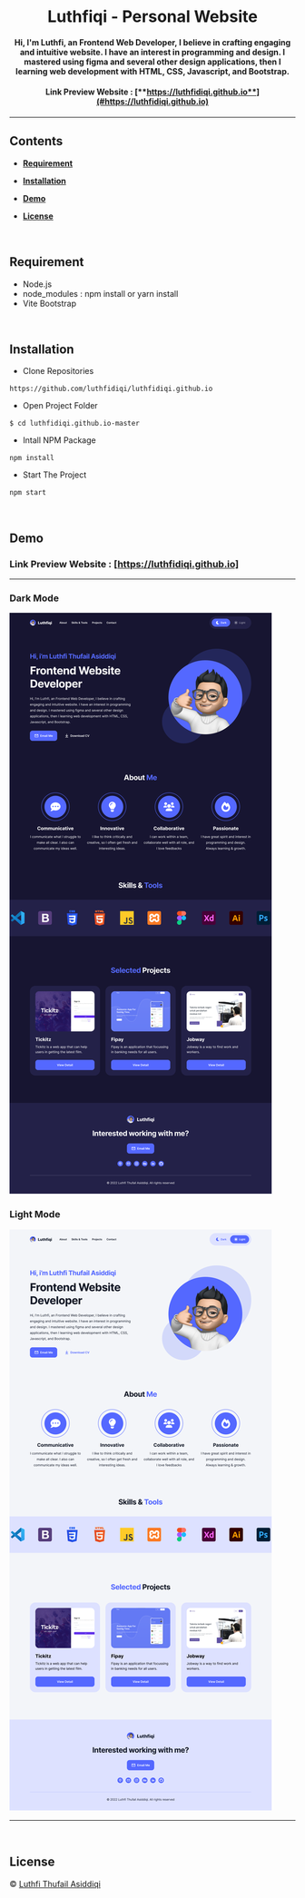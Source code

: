 <h1 align="center">Luthfiqi - Personal Website</h1>
<h4 align="center">Hi, I'm Luthfi, an Frontend Web Developer, I believe in crafting engaging and intuitive website. I have an interest in programming and design. I mastered using figma and several other design applications, then I learning web development with HTML, CSS, Javascript, and Bootstrap.</h4>

<h4 align="center">

Link Preview Website :
[**https://luthfidiqi.github.io**](#https://luthfidiqi.github.io)

</h4>

<hr>

## **Contents**

- [**Requirement**](#requirement)

- [**Installation**](#installation)

- [**Demo**](#demo)

- [**License**](#license)

<br>

## **Requirement**

- Node.js
- node_modules : npm install or yarn install
- Vite Bootstrap

<br>

## **Installation**

- Clone Repositories

```
https://github.com/luthfidiqi/luthfidiqi.github.io
```

- Open Project Folder

```
$ cd luthfidiqi.github.io-master
```

- Intall NPM Package

```
npm install
```

- Start The Project

```
npm start
```

<br>

## **Demo**

### Link Preview Website : [https://luthfidiqi.github.io]

<hr>

<div display="flex">
<div>

### Dark Mode

<img src="./src/images/dark-mode.png"/>
<br>
</div>

<div>

### Light Mode

<img src="./src/images/light-mode.png"/>
<br>
</div>

<hr>

<br>

## **License**

© [Luthfi Thufail Asiddiqi](https://github.com/luthfidiqi/)
